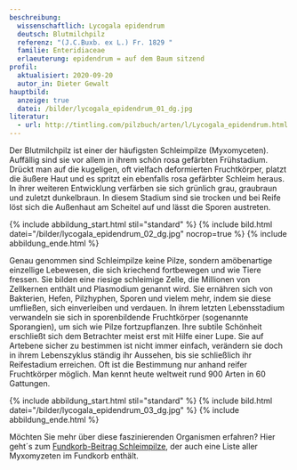 ```yaml
---
beschreibung:
  wissenschaftlich: Lycogala epidendrum
  deutsch: Blutmilchpilz
  referenz: "(J.C.Buxb. ex L.) Fr. 1829 "
  familie: Enteridiaceae
  erlaeuterung: epidendrum = auf dem Baum sitzend
profil:
  aktualisiert: 2020-09-20
  autor_in: Dieter Gewalt
hauptbild:
  anzeige: true
  datei: /bilder/lycogala_epidendrum_01_dg.jpg
literatur:
  - url: http://tintling.com/pilzbuch/arten/l/Lycogala_epidendrum.html
---
```

Der Blutmilchpilz ist einer der häufigsten Schleimpilze (Myxomyceten). Auffällig sind sie vor allem in ihrem schön rosa gefärbten Frühstadium. Drückt man auf die kugeligen, oft vielfach deformierten Fruchtkörper, platzt die äußere Haut und es spritzt ein ebenfalls rosa gefärbter Schleim heraus. In ihrer weiteren Entwicklung verfärben sie sich grünlich grau, graubraun und zuletzt dunkelbraun. In diesem Stadium sind sie trocken und bei Reife löst sich die Außenhaut am Scheitel auf und lässt die Sporen austreten.

{% include abbildung_start.html stil="standard" %}
{% include bild.html datei="/bilder/lycogala_epidendrum_02_dg.jpg" nocrop=true %}
{% include abbildung_ende.html %}

Genau genommen sind Schleimpilze keine Pilze, sondern amöbenartige einzellige Lebewesen, die sich kriechend fortbewegen und wie Tiere fressen. Sie bilden eine riesige schleimige Zelle, die Millionen von Zellkernen enthält und Plasmodium genannt wird. Sie ernähren sich von Bakterien, Hefen, Pilzhyphen, Sporen und vielem mehr, indem sie diese umfließen, sich einverleiben und verdauen. In ihrem letzten Lebensstadium verwandeln sie sich in sporenbildende Fruchtkörper (sogenannte Sporangien), um sich wie Pilze fortzupflanzen. Ihre subtile Schönheit erschließt sich dem Betrachter meist erst mit Hilfe einer Lupe. Sie auf Artebene sicher zu bestimmen ist nicht immer einfach, verändern sie doch in ihrem Lebenszyklus ständig ihr Aussehen, bis sie schließlich ihr Reifestadium erreichen. Oft ist die Bestimmung nur anhand reifer Fruchtkörper möglich. Man kennt heute weltweit rund 900 Arten in 60 Gattungen.

{% include abbildung_start.html stil="standard" %}
{% include bild.html datei="/bilder/lycogala_epidendrum_03_dg.jpg" %}
{% include abbildung_ende.html %}

Möchten Sie mehr über diese faszinierenden Organismen erfahren? Hier geht´s zum [Fundkorb-Beitrag Schleimpilze](/verwandt/schleimpilze-myxomyzeten), der auch eine Liste aller Myxomyzeten im Fundkorb enthält.